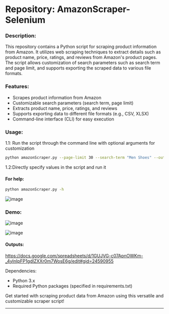 # Repository: AmazonScraper-Selenium

### Description:
This repository contains a Python script for scraping product information from Amazon. It utilizes web scraping techniques to extract details such as product name, price, ratings, and reviews from Amazon's product pages. The script allows customization of search parameters such as search term and page limit, and supports exporting the scraped data to various file formats.

### Features:
- Scrapes product information from Amazon
- Customizable search parameters (search term, page limit)
- Extracts product name, price, ratings, and reviews
- Supports exporting data to different file formats (e.g., CSV, XLSX)
- Command-line interface (CLI) for easy execution

### Usage:

1.1: Run the script through the command line with optional arguments for customization
```bash
python amazonScraper.py --page-limit 30 --search-term "Men Shoes" --output-filename "shoe_data" --output-fileformat "csv"
```
1.2:Directly specify values in the script and run it

#### For help:
```bash
python amazonScraper.py -h
```
![image](https://github.com/sasivatsal7122/AmazonScraper-Selenium/assets/71326149/292ed05f-3773-4251-81f9-16794f51a36b)

### Demo:

![image](https://github.com/sasivatsal7122/AmazonScraper-Selenium/assets/71326149/b66a44e4-b42e-488d-b312-701d80afc544)

![image](https://github.com/sasivatsal7122/AmazonScraper-Selenium/assets/71326149/1582f581-bf00-4cf9-b8ba-6c98a6228259)

#### Outputs:
https://docs.google.com/spreadsheets/d/1GUJVG-c07ApnOWKm-_4yInIpFP1gdIZXXr0m7WosE6g/edit#gid=24590955

Dependencies:
- Python 3.x
- Required Python packages (specified in requirements.txt)

Get started with scraping product data from Amazon using this versatile and customizable scraper script!
****

